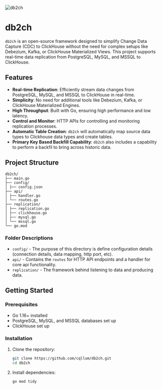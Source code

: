 ![db2ch](https://i.imgur.com/Vq4PBVd.png)


# db2ch

`db2ch` is an open-source framework designed to simplify Change Data Capture (CDC) to ClickHouse without the need for complex setups like Debezium, Kafka, or ClickHouse Materialized Views. This project supports real-time data replication from PostgreSQL, MySQL, and MSSQL to ClickHouse.


## Features

- **Real-time Replication**: Efficiently stream data changes from PostgreSQL, MySQL, and MSSQL to ClickHouse in real-time.
- **Simplicity**: No need for additional tools like Debezium, Kafka, or ClickHouse Materialized Engines.
- **High Throughput**: Built with Go, ensuring high performance and low latency.
- **Control and Monitor**: HTTP APIs for controlling and monitoring replication processes.
- **Automatic Table Creation**: `db2ch` will automatically map source data types to Clickhouse data types and create tables.
- **Primary Key Based Backfill Capability**: `db2ch` also includes a capability to perform a backfil to bring across historic data.

## Project Structure
```
db2ch/
├── main.go
├── config/
│ ├── config.json
├── api/
│ ├── handler.go
│ └── routes.go
├── replication/
│ ├── replication.go
│ ├── clickhouse.go
│ ├── mysql.go
│ └── mssql.go
└── go.mod
```
### Folder Descriptions
- `config/` - The purpose of this directory is define configuration details (connection details, data mapping, http port, etc).
- `api/` - Contains the `routes` for HTTP API endpoints and a handler for core api functionality.
- `replication/` - The framework behind listening to data and producing data.

## Getting Started

### Prerequisites

- Go 1.16+ installed
- PostgreSQL, MySQL, and MSSQL databases set up
- ClickHouse set up

### Installation

1. Clone the repository:

    ```sh
    git clone https://github.com/cqllum/db2ch.git
    cd db2ch
    ```

2. Install dependencies:

    ```sh
    go mod tidy
    ```
